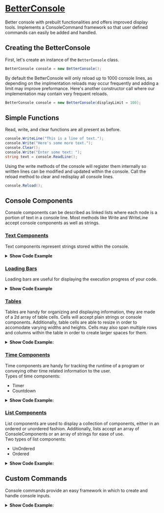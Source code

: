 # <u>BetterConsole</u>

Better console with prebuilt functionalities and offers improved display tools. Implements a ConsoleCommand framework so that user defined commands can easily be added and handled.


## Creating the BetterConsole

First, let's create an instance of the `BetterConsole` class. 

```csharp
BetterConsole console = new BetterConsole();
```

By default the BetterConsole will only reload up to 1000 console lines, as depending on the implmentation reloads may occur frequently and adding a limit may improve preformance. Here's another constructor call where our implementation may contain very frequent reloads.

```csharp
BetterConsole console = new BetterConsole(displayLimit = 100);
```


## Simple Functions

Read, write, and clear functions are all present as before.

```csharp
console.WriteLine("This is a line of text.");
console.Write("Here's some more text.");
console.Clear();
console.Write("Enter some text: ");
string text = console.ReadLine();
```

Using the write methods of the console will register them internally so written lines can be modified and updated within the console.
Call the reload method to clear and redisplay all console lines.

```csharp
console.Reload();
```


## Console Components

Console components can be described as linked lists where each node is a portion of text in a console line.
Most methods like Write and WriteLine accept console components as well as strings.


### <u>Text Components</u>

Text components represent strings stored within the console. 

<details>
    <summary>
        <b>Show Code Example</b>
    </summary>
<br/>

Let's write a text component in the color green.

```csharp
TextComponent text = new TextComponent("This will appear green!");
text.SetColor(ConsoleColor.Green);
console.WriteLine(text);
```

Alternatively, for plain text the regular Console methods are implemented to make usage easier.

```csharp
console.WriteLine("This will also appear green!", ConsoleColor.Green);
```

</details>


### <u>Loading Bars</u>
Loading bars are useful for displaying the execution progress of your code. 

<details>
    <summary>
        <b>Show Code Example</b>
    </summary>
<br/>

1. Let's display the current progress of our program. Firstly, whilst completely optional, I am going to define different style options below.
    
```csharp
LoadingBarStyle style = new LoadingBarStyle("-", "~", "<", ">");
```

2. We will now create our loading bar with the our new style options and a defined length. We will also write the loading bar to the console.

```csharp
LoadingBar loadingBar = new LoadingBar(style, 10);
console.WriteLine("Execution process: ");
console.Write(loadingBar);
```

3. Great, now all we need to do is provide our loading bar with its the current program progress. Note that input values to the SetPercentage method are automatically bounded between 0 and 1.

```csharp
for (int i = 0; i <= n; i++) {
    //Do stuff.
    loadingBar.SetPercentage(i*(1f/n));
}
```

</details>


### <u>Tables</u>

Tables are handy for organizing and displaying information, they are made of a 2d array of table cells. Cells will accept plain strings or console components. Additionally, table cells are able to resize in order to accomodate varying widths and heights. Cells may also span multiple rows and columns within the table in order to create larger spaces for them.

<details>
    <summary>
        <b>Show Code Example:</b>
    </summary>
<br/>
    
Let's say two friends want to track how many animals they each saw throughout the day, let's help them display this important information in a table.
1. Create a 3x3 table and label the outer cells.

```csharp
Table table = new Table(3,3);

table.SetCell(new Cell("Tom"),0,1);
table.SetCell(new Cell("John"),0,2);

table.SetCell(new Cell("Dogs"),1,0);
table.SetCell(new Cell("Cats"),2,0);
```

2. Fill the inner cells with their data and have the console write the table.

```csharp
table.SetCell(new Cell("10"),1,1);
table.SetCell(new Cell("2"),1,2);
table.SetCell(new Cell("6"),2,1);
table.SetCell(new Cell("9"),2,2);

console.Write(table);
```

3. Let's now add a new row of data. Resize the table, add the information to the new row, and reload the console.

```csharp
table.Resize(4,3);

table.SetCell(new Cell("Cool\nBird"),3,0);
table.SetCell(new Cell("1"),3,1);
table.SetCell(new Cell("0"),3,2);

console.Reload();
```

4. Observe your beautifully displayed table.

```
 ____ ___ ____
|    |Tom|John|
|----|---|----|
|Dogs| 10|  2 |
|----|---|----|
|Cats| 6 |  9 |
|----|---|----|
|Cool| 1 |  0 |
|Bird|   |    |
|____|___|____|
```

</details>


### <u>Time Components</u>

Time components are handy for tracking the runtime of a program or conveying other time related information to the user.
<br/>
Types of time components:
- Timer
- Countdown

<details>
    <summary>
        <b>Show Code Example:</b>
    </summary>
<br/>

1. Create timer and write it to the console.

```csharp
Timer timer = new Timer();

console.WriteLine("This timer has been running for: ");
console.Write(timer);
```

2. Start the timer to begin timed updates.

```csharp
timer.Start();
```

3. Stop the timer when ready.

```csharp
timer.Stop();
```

</details>


### <u>List Components</u>

List components are used to display a collection of components, either in an ordered or unordered fashion.
Additionally, lists accept an array of ConsoleComponents or an array of strings for ease of use.
<br/>
Two types of list components:
- UnOrdered
- Ordered

<details>
    <summary>
        <b>Show Code Example:</b>
    </summary>
<br/>

1. Create ordered list and write it to the console.

```csharp
OrderedList orderedList = new OrderedListComponent("List of my top 4 favorite numbers:", new string[]{"1", "2", "64", "4"});
Console.WriteLine(orderedList);
```

</details>


## Custom Commands

Console commands provide an easy framework in which to create and handle console inputs.

<details>
    <summary>
        <b>Show Code Example:</b>
    </summary>
<br/>

1. Create a new class `PingCommand` and extend `ConsoleCommand`. Make sure to override the Execute method with a simple implementation.

```csharp
public class PingCommand : ConsoleCommand
{
    public PingCommand() : base("ping", new string[]{"p"}, "Pings the console for a response.") { }

    public override void Execute(string[] signature)
    {
        BetterConsole.Instance.WriteLine("pong");
    }
}
```

2. Now all we need to do is register an instance of our new command within the BetterConsole. The `BeginCommandHandling` method creates a new thread to handle incoming user inputs so new content can still be output to the console.

```csharp
console.AddCommand(new PingCommand()):
console.BeginCommandHandling();
```

</details>
